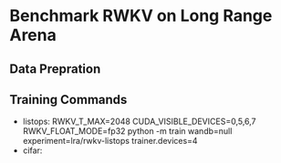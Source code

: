 # Benchmark RWKV on Long Range Arena


## Data Prepration
## Training Commands
- listops: RWKV_T_MAX=2048 CUDA_VISIBLE_DEVICES=0,5,6,7 RWKV_FLOAT_MODE=fp32 python -m train wandb=null experiment=lra/rwkv-listops trainer.devices=4
- cifar:
